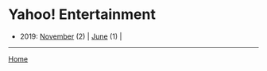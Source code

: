 # Yahoo! Entertainment

  * 2019: 
      [November](./yahoo-entertainment-2019-11.md) (2) | 
      [June](./yahoo-entertainment-2019-06.md) (1) | 

----

[Home](../)
